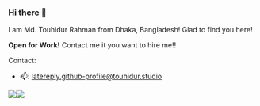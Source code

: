 ### Hi there 👋
I am Md. Touhidur Rahman from Dhaka, Bangladesh! Glad to find you here!

**Open for Work!** Contact me it you want to hire me!!

Contact:
- 📫: latereply.github-profile@touhidur.studio

![](https://komarev.com/ghpvc/?username=touhidurrr&style=flat-square)![](https://hit.yhype.me/github/profile?user_id=46617994)
